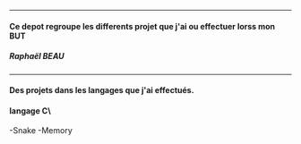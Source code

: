 _________________________________________
#### Ce depot regroupe les differents projet que j'ai ou effectuer lorss mon BUT

##### Raphaël BEAU  
_________________________________________

#### Des projets dans les langages que j'ai effectués.
#### langage C\
-Snake
-Memory